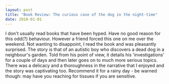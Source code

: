 ```yaml
---
layout: post
title: "Book Review: The curious case of the dog in the night-time"
date: 2010-01-01
---
```

I don't usually read books that have been hyped. Have no good reason for this odd(?) behaviour. However a friend forced this one on me over the weekend. Not wanting to disappoint, I read the book and was pleasantly surprised. The story is that of an autistic boy who discovers a dead dog in a neighbour's garden. Told from his point of view, it details his 'investigations' for a couple of days and then later goes on to much more serious topics. There was a delicacy and a thoroughness in the narrative that I enjoyed and the story was captivating too. Recommend it for a rainy day - be warned though: may have you reaching for tissues if you are sensitive.
